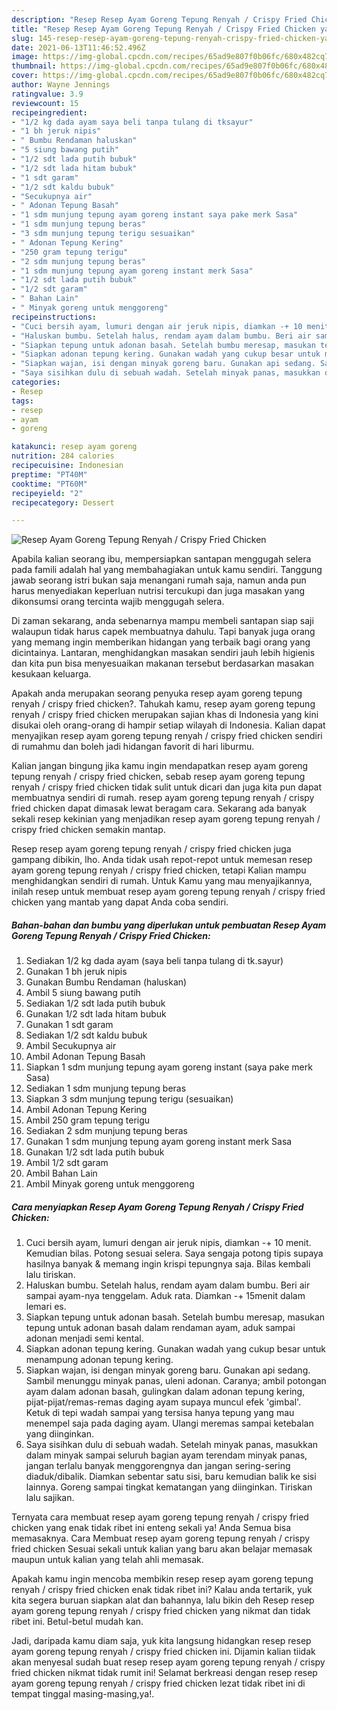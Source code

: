 ```yaml
---
description: "Resep Resep Ayam Goreng Tepung Renyah / Crispy Fried Chicken yang enak Untuk Jualan"
title: "Resep Resep Ayam Goreng Tepung Renyah / Crispy Fried Chicken yang enak Untuk Jualan"
slug: 145-resep-resep-ayam-goreng-tepung-renyah-crispy-fried-chicken-yang-enak-untuk-jualan
date: 2021-06-13T11:46:52.496Z
image: https://img-global.cpcdn.com/recipes/65ad9e807f0b06fc/680x482cq70/resep-ayam-goreng-tepung-renyah-crispy-fried-chicken-foto-resep-utama.jpg
thumbnail: https://img-global.cpcdn.com/recipes/65ad9e807f0b06fc/680x482cq70/resep-ayam-goreng-tepung-renyah-crispy-fried-chicken-foto-resep-utama.jpg
cover: https://img-global.cpcdn.com/recipes/65ad9e807f0b06fc/680x482cq70/resep-ayam-goreng-tepung-renyah-crispy-fried-chicken-foto-resep-utama.jpg
author: Wayne Jennings
ratingvalue: 3.9
reviewcount: 15
recipeingredient:
- "1/2 kg dada ayam saya beli tanpa tulang di tksayur"
- "1 bh jeruk nipis"
- " Bumbu Rendaman haluskan"
- "5 siung bawang putih"
- "1/2 sdt lada putih bubuk"
- "1/2 sdt lada hitam bubuk"
- "1 sdt garam"
- "1/2 sdt kaldu bubuk"
- "Secukupnya air"
- " Adonan Tepung Basah"
- "1 sdm munjung tepung ayam goreng instant saya pake merk Sasa"
- "1 sdm munjung tepung beras"
- "3 sdm munjung tepung terigu sesuaikan"
- " Adonan Tepung Kering"
- "250 gram tepung terigu"
- "2 sdm munjung tepung beras"
- "1 sdm munjung tepung ayam goreng instant merk Sasa"
- "1/2 sdt lada putih bubuk"
- "1/2 sdt garam"
- " Bahan Lain"
- " Minyak goreng untuk menggoreng"
recipeinstructions:
- "Cuci bersih ayam, lumuri dengan air jeruk nipis, diamkan -+ 10 menit. Kemudian bilas. Potong sesuai selera. Saya sengaja potong tipis supaya hasilnya banyak &amp; memang ingin krispi tepungnya saja. Bilas kembali lalu tiriskan."
- "Haluskan bumbu. Setelah halus, rendam ayam dalam bumbu. Beri air sampai ayam-nya tenggelam. Aduk rata. Diamkan -+ 15menit dalam lemari es."
- "Siapkan tepung untuk adonan basah. Setelah bumbu meresap, masukan tepung untuk adonan basah dalam rendaman ayam, aduk sampai adonan menjadi semi kental."
- "Siapkan adonan tepung kering. Gunakan wadah yang cukup besar untuk menampung adonan tepung kering."
- "Siapkan wajan, isi dengan minyak goreng baru. Gunakan api sedang. Sambil menunggu minyak panas, uleni adonan. Caranya; ambil potongan ayam dalam adonan basah, gulingkan dalam adonan tepung kering, pijat-pijat/remas-remas daging ayam supaya muncul efek &#39;gimbal&#39;. Ketuk di tepi wadah sampai yang tersisa hanya tepung yang mau menempel saja pada daging ayam. Ulangi meremas sampai ketebalan yang diinginkan."
- "Saya sisihkan dulu di sebuah wadah. Setelah minyak panas, masukkan dalam minyak sampai seluruh bagian ayam terendam minyak panas, jangan terlalu banyak menggorengnya dan jangan sering-sering diaduk/dibalik. Diamkan sebentar satu sisi, baru kemudian balik ke sisi lainnya. Goreng sampai tingkat kematangan yang diinginkan. Tiriskan lalu sajikan."
categories:
- Resep
tags:
- resep
- ayam
- goreng

katakunci: resep ayam goreng 
nutrition: 284 calories
recipecuisine: Indonesian
preptime: "PT40M"
cooktime: "PT60M"
recipeyield: "2"
recipecategory: Dessert

---
```



![Resep Ayam Goreng Tepung Renyah / Crispy Fried Chicken](https://img-global.cpcdn.com/recipes/65ad9e807f0b06fc/680x482cq70/resep-ayam-goreng-tepung-renyah-crispy-fried-chicken-foto-resep-utama.jpg)

Apabila kalian seorang ibu, mempersiapkan santapan menggugah selera pada famili adalah hal yang membahagiakan untuk kamu sendiri. Tanggung jawab seorang istri bukan saja menangani rumah saja, namun anda pun harus menyediakan keperluan nutrisi tercukupi dan juga masakan yang dikonsumsi orang tercinta wajib menggugah selera.

Di zaman  sekarang, anda sebenarnya mampu membeli santapan siap saji walaupun tidak harus capek membuatnya dahulu. Tapi banyak juga orang yang memang ingin memberikan hidangan yang terbaik bagi orang yang dicintainya. Lantaran, menghidangkan masakan sendiri jauh lebih higienis dan kita pun bisa menyesuaikan makanan tersebut berdasarkan masakan kesukaan keluarga. 



Apakah anda merupakan seorang penyuka resep ayam goreng tepung renyah / crispy fried chicken?. Tahukah kamu, resep ayam goreng tepung renyah / crispy fried chicken merupakan sajian khas di Indonesia yang kini disukai oleh orang-orang di hampir setiap wilayah di Indonesia. Kalian dapat menyajikan resep ayam goreng tepung renyah / crispy fried chicken sendiri di rumahmu dan boleh jadi hidangan favorit di hari liburmu.

Kalian jangan bingung jika kamu ingin mendapatkan resep ayam goreng tepung renyah / crispy fried chicken, sebab resep ayam goreng tepung renyah / crispy fried chicken tidak sulit untuk dicari dan juga kita pun dapat membuatnya sendiri di rumah. resep ayam goreng tepung renyah / crispy fried chicken dapat dimasak lewat beragam cara. Sekarang ada banyak sekali resep kekinian yang menjadikan resep ayam goreng tepung renyah / crispy fried chicken semakin mantap.

Resep resep ayam goreng tepung renyah / crispy fried chicken juga gampang dibikin, lho. Anda tidak usah repot-repot untuk memesan resep ayam goreng tepung renyah / crispy fried chicken, tetapi Kalian mampu menghidangkan sendiri di rumah. Untuk Kamu yang mau menyajikannya, inilah resep untuk membuat resep ayam goreng tepung renyah / crispy fried chicken yang mantab yang dapat Anda coba sendiri.

<!--inarticleads1-->

##### Bahan-bahan dan bumbu yang diperlukan untuk pembuatan Resep Ayam Goreng Tepung Renyah / Crispy Fried Chicken:

1. Sediakan 1/2 kg dada ayam (saya beli tanpa tulang di tk.sayur)
1. Gunakan 1 bh jeruk nipis
1. Gunakan  Bumbu Rendaman (haluskan)
1. Ambil 5 siung bawang putih
1. Sediakan 1/2 sdt lada putih bubuk
1. Gunakan 1/2 sdt lada hitam bubuk
1. Gunakan 1 sdt garam
1. Sediakan 1/2 sdt kaldu bubuk
1. Ambil Secukupnya air
1. Ambil  Adonan Tepung Basah
1. Siapkan 1 sdm munjung tepung ayam goreng instant (saya pake merk Sasa)
1. Sediakan 1 sdm munjung tepung beras
1. Siapkan 3 sdm munjung tepung terigu (sesuaikan)
1. Ambil  Adonan Tepung Kering
1. Ambil 250 gram tepung terigu
1. Sediakan 2 sdm munjung tepung beras
1. Gunakan 1 sdm munjung tepung ayam goreng instant merk Sasa
1. Gunakan 1/2 sdt lada putih bubuk
1. Ambil 1/2 sdt garam
1. Ambil  Bahan Lain
1. Ambil  Minyak goreng untuk menggoreng




<!--inarticleads2-->

##### Cara menyiapkan Resep Ayam Goreng Tepung Renyah / Crispy Fried Chicken:

1. Cuci bersih ayam, lumuri dengan air jeruk nipis, diamkan -+ 10 menit. Kemudian bilas. Potong sesuai selera. Saya sengaja potong tipis supaya hasilnya banyak &amp; memang ingin krispi tepungnya saja. Bilas kembali lalu tiriskan.
1. Haluskan bumbu. Setelah halus, rendam ayam dalam bumbu. Beri air sampai ayam-nya tenggelam. Aduk rata. Diamkan -+ 15menit dalam lemari es.
1. Siapkan tepung untuk adonan basah. Setelah bumbu meresap, masukan tepung untuk adonan basah dalam rendaman ayam, aduk sampai adonan menjadi semi kental.
1. Siapkan adonan tepung kering. Gunakan wadah yang cukup besar untuk menampung adonan tepung kering.
1. Siapkan wajan, isi dengan minyak goreng baru. Gunakan api sedang. Sambil menunggu minyak panas, uleni adonan. Caranya; ambil potongan ayam dalam adonan basah, gulingkan dalam adonan tepung kering, pijat-pijat/remas-remas daging ayam supaya muncul efek &#39;gimbal&#39;. Ketuk di tepi wadah sampai yang tersisa hanya tepung yang mau menempel saja pada daging ayam. Ulangi meremas sampai ketebalan yang diinginkan.
1. Saya sisihkan dulu di sebuah wadah. Setelah minyak panas, masukkan dalam minyak sampai seluruh bagian ayam terendam minyak panas, jangan terlalu banyak menggorengnya dan jangan sering-sering diaduk/dibalik. Diamkan sebentar satu sisi, baru kemudian balik ke sisi lainnya. Goreng sampai tingkat kematangan yang diinginkan. Tiriskan lalu sajikan.




Ternyata cara membuat resep ayam goreng tepung renyah / crispy fried chicken yang enak tidak ribet ini enteng sekali ya! Anda Semua bisa memasaknya. Cara Membuat resep ayam goreng tepung renyah / crispy fried chicken Sesuai sekali untuk kalian yang baru akan belajar memasak maupun untuk kalian yang telah ahli memasak.

Apakah kamu ingin mencoba membikin resep resep ayam goreng tepung renyah / crispy fried chicken enak tidak ribet ini? Kalau anda tertarik, yuk kita segera buruan siapkan alat dan bahannya, lalu bikin deh Resep resep ayam goreng tepung renyah / crispy fried chicken yang nikmat dan tidak ribet ini. Betul-betul mudah kan. 

Jadi, daripada kamu diam saja, yuk kita langsung hidangkan resep resep ayam goreng tepung renyah / crispy fried chicken ini. Dijamin kalian tiidak akan menyesal sudah buat resep resep ayam goreng tepung renyah / crispy fried chicken nikmat tidak rumit ini! Selamat berkreasi dengan resep resep ayam goreng tepung renyah / crispy fried chicken lezat tidak ribet ini di tempat tinggal masing-masing,ya!.

